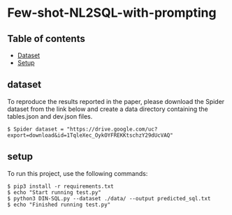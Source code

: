 # Few-shot-NL2SQL-with-prompting

## Table of contents
* [Dataset](#dataset)
* [Setup](#setup)


## dataset
To reproduce the results reported in the paper, please download the Spider dataset from the link below and create a data directory containing the tables.json and dev.json files.

```
$ Spider dataset = "https://drive.google.com/uc?export=download&id=1TqleXec_OykOYFREKKtschzY29dUcVAQ"
```


## setup
To run this project, use the following commands:

```
$ pip3 install -r requirements.txt
$ echo "Start running test.py"
$ python3 DIN-SQL.py --dataset ./data/ --output predicted_sql.txt
$ echo "Finished running test.py"
```

